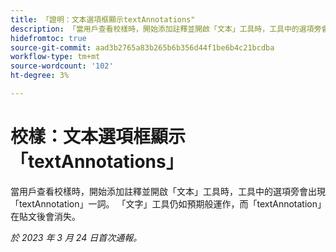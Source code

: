 ```yaml
---
title: 「證明：文本選項框顯示textAnnotations"
description: 「當用戶查看校樣時，開始添加註釋並開啟「文本」工具時，工具中的選項旁會出現文字textAnnotation。 「文字」工具仍如預期般運作，且留言張貼後textAnnotation會消失。」
hidefromtoc: true
source-git-commit: aad3b2765a83b265b6b356d44f1be6b4c21bcdba
workflow-type: tm+mt
source-wordcount: '102'
ht-degree: 3%

---
```



# 校樣：文本選項框顯示「textAnnotations」

<!--This article is on the WF and WFP TOCs-->

當用戶查看校樣時，開始添加註釋並開啟「文本」工具時，工具中的選項旁會出現「textAnnotation」一詞。 「文字」工具仍如預期般運作，而「textAnnotation」在貼文後會消失。

_於 2023 年 3 月 24 日首次通報。_


